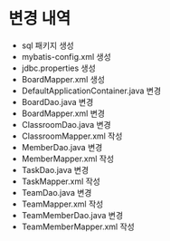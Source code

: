 # 변경 내역
- sql 패키지 생성
- mybatis-config.xml 생성
- jdbc.properties 생성
- BoardMapper.xml 생성
- DefaultApplicationContainer.java 변경
- BoardDao.java 변경
- BoardMapper.xml 변경
- ClassroomDao.java 변경
- ClassroomMapper.xml 작성
- MemberDao.java 변경
- MemberMapper.xml 작성
- TaskDao.java 변경
- TaskMapper.xml 작성
- TeamDao.java 변경
- TeamMapper.xml 작성
- TeamMemberDao.java 변경
- TeamMemberMapper.xml 작성





